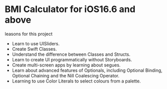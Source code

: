 # BMI Calculator for iOS16.6 and above 

leasons for this project 
- Learn to use UISliders.
- Create Swift Classes.
- Understand the difference between Classes and Structs.
- Learn to create UI programmatically without Storyboards.
- Create multi-screen apps by learning about segues.
- Learn about advanced features of Optionals, including Optional Binding, Optional Chaining and the Nill Coalescing Operator.
- Learning to use Color Literals to select colours from a palette.
